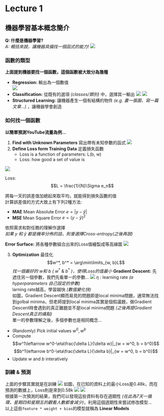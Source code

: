 # Lecture 1

## 機器學習基本概念簡介

**Q: 什麼是機器學習?**<br>
*A: 概括來說，讓機器具備找一個函式的能力!*
![](https://github.com/GoldOrange261/Public-Note/blob/main/courses/ML2022Spring/screenshots/1.png)

### 函數的類型

**上面提到機器要找一個函數，這個函數被大致分為幾種**
* **Regression:** 輸出為一個數值<br>
![](https://github.com/GoldOrange261/Public-Note/blob/main/courses/ML2022Spring/screenshots/2.png)
* **Classification:** 從既有的選項 *(classes/類別)* 中，選擇其一輸出
![](https://github.com/GoldOrange261/Public-Note/blob/main/courses/ML2022Spring/screenshots/3.png)
![](https://github.com/GoldOrange261/Public-Note/blob/main/courses/ML2022Spring/screenshots/4.png)
* **Structured Learning:** 讓機器產生一個有結構的物件 *(e.g. 畫一張圖、寫一篇文章...)* ，讓機器學會創造

### 如何找一個函數

**以簡單預測YouTube流量為例...**
1. **Find with Unknown Parameters** 寫出帶有未知參數的函式
![](https://github.com/GoldOrange261/Public-Note/blob/main/courses/ML2022Spring/screenshots/5.png)
2. **Define Loss form Training Data** 定義損失函數
    * Loss is a function of parameters: L(b, w)
    * Loss: how good a set of value is

![](https://github.com/GoldOrange261/Public-Note/blob/main/courses/ML2022Spring/screenshots/6.png)

Loss: $$L = \frac{1}{N}\Sigma e_n$$

將每一天的誤差值加總起來取平均，就能得到損失函數的值<br>
計算誤差值的方式大致上有下列2種方法:
* **MAE** Mean Absolute Error
    $e = |y - \hat{y}|$
* **MSE** Mean Square Error
    $e = (y - \hat{y})^2$

依照需求和對任務的理解作選擇<br>
*如果* $y$ *和* $\hat{y}$ *都是機率分佈的話，則會選擇Cross-entropy(之後再說)*

**Error Surface:**
將各種參數組合出來的Loss值繪製成等高線圖
![](https://github.com/GoldOrange261/Public-Note/blob/main/courses/ML2022Spring/screenshots/7.png)

3. **Optimization** 最佳化 
$$w^*, b^* = \arg\min\limits_{w, b}L$$
*找一個最好的* $w$*和* $b$ *(* $w^*$ & $b^*$ *)，使得Loss的值最小*
**Gradient Descent:**
先遮住另一個參數，我們先看單一的參數...
![](https://github.com/GoldOrange261/Public-Note/blob/main/courses/ML2022Spring/screenshots/8.png)
$\eta$ : learning rate *(a hyperparameters 自己設定的參數)*<br>
larning rate越高，學習越快 *(數值變化快)*<br>
如圖，Gradient Descent顯而易見的問題即是local minima問題，通常無法找到golbal minima，但老師提到local minima其實是個假議題，做Gradient Descent時會遇到的真正難題並不是local minima問題 *(之後再提Gradient Descent真正的痛點)*<br>
單一的參數理解之後，多個參數也是相同概念...
* (Randomly) Pick initial values $w^0, w^b$
* Compute 
$$w^1\leftarrow w^0-\eta\frac{\delta L}{\delta w}|_{w = w^0, b = b^0}$$ 
$$b^1\leftarrow b^0-\eta\frac{\delta L}{\delta b}|_{w = w^0, b = b^0}$$
* Update $w$ and $b$ interatively

### 訓練 & 預測
上面的步驟其實就是在訓練
![](https://github.com/GoldOrange261/Public-Note/blob/main/courses/ML2022Spring/screenshots/9.png)
如圖，在已知的資料上的最小Loss是0.48k，而在預測的數據上，Loss則是來到0.58k
![](https://github.com/GoldOrange261/Public-Note/blob/main/courses/ML2022Spring/screenshots/10.png)
![](https://github.com/GoldOrange261/Public-Note/blob/main/courses/ML2022Spring/screenshots/11.png)<br>
根據第一次預測的結果，我們可以發現這些資料有存在週期性 *(在此為7天一循環，星期四和星期五的觀看人數都會減少)*，利用這個週期性來嘗試修改模型...<br>
以上這些`feature * weight + bias`的模型就稱為 **Linear Models**